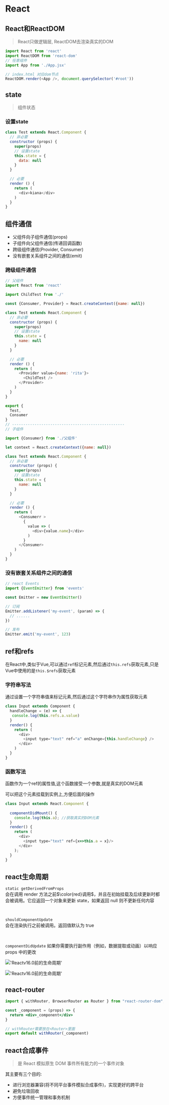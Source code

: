 # React

## React和ReactDOM
> React只做逻辑层, ReactDOM去渲染真实的DOM

```js 
import React from 'react'
import ReactDOM from 'react-dom'
// 任意组件
import App from './App.jsx'

// index.html 对应dom节点
ReactDOM.render(<App />, document.querySelector('#root'))

```

## state
> 组件状态

### 设置state
```js
class Test extends React.Component {
  // 非必要
  constructor (props) {
    super(props)
    // 设置state
    this.state = {
      data: null
    }
  }

  // 必要
  render () {
    return (
      <div>kiana</div>
    )
  }
}

```

## 组件通信

* 父组件向子组件通信(props)
* 子组件向父组件通信(传递回调函数)
* 跨级组件通信(Provider, Consumer)
* 没有嵌套关系组件之间的通信(emit)

### 跨级组件通信

```js
// 父组件
import React from 'react'

import ChildTest from './'

const {Consumer, Provider} = React.createContext({name: null})

class Test extends React.Component {
  // 非必要
  constructor (props) {
    super(props)
    // 设置state
    this.state = {
      name: null
    }
  }

  // 必要
  render () {
    return (
      <Provider value={name: 'rita'}>
        <ChildTest />
      </Provider>
    )
  }
}

export {
  Test,
  Consumer
}
// --------------------------------------------------
// 子组件

import {Consumer} from './父组件'

let context = React.createContext({name: null})

class Test extends React.Component {
  // 非必要
  constructor (props) {
    super(props)
    // 设置state
    this.state = {
      name: null
    }
  }

  // 必要
  render () {
    return (
      <Consumerr >
        {
          value => (
            <div>{value.name}</div>
          )
        }
      </Consumer>
    )
  }
}
```
### 没有嵌套关系组件之间的通信

```js
// react Events
import {EventEmitter} from 'events'

const Emitter = new EventEmitter()

// 订阅
Emitter.addListener('my-event', (param) => {
  // ......
})

// 发布
Emitter.emit('my-event', 123)

```



## ref和refs
在React中,类似于Vue,可以通过```ref```标记元素,然后通过```this.refs```获取元素,只是Vue中使用的是```this.$refs```获取元素

### 字符串写法
通过设置一个字符串值来标记元素,然后通过这个字符串作为属性获取元素

```js
class Input extends Component {
  handleChange = (e) => {
   console.log(this.refs.a.value)
  }
  render() {
    return (
      <div>
        <input type="text" ref="a" onChange={this.handleChange} />
      </div>
    )
  }
}
```

### 函数写法
函数作为一个ref的属性值,这个函数接受一个参数,就是真实的DOM元素

可以把这个元素挂载到实例上,方便后面的操作

```js
class Input extends React.Component {
    
  componentDidMount() {
    console.log(this.a); //获取真实的DOM元素
  }
  render() {
    return (
      <div>
        <input type="text" ref={x=>this.a = x}/> 
      </div>
    );
  }
}
```


## react生命周期
``` static getDerivedFromProps  ```   
会在调用 render 方法之前$\color{red}调用$，并且在初始挂载及后续更新时都会被调用。它应返回一个对象来更新 state，如果返回 null 则不更新任何内容

<br>

``` shouldComponentUpdate ```  
会在渲染执行之前被调用。返回值默认为 true

<br>

``` componentDidUpdate ```
如果你需要执行副作用（例如，数据提取或动画）以响应 props 中的更改

!['Reactv16.0前的生命周期'](./图片/Reactv16.0前的生命周期.jpg)


!['Reactv16.0前的生命周期'](./图片/Reactv16.4+的生命周期图.png)


## react-router
```jsx
import { withRouter, BrowserRouter as Router } from "react-router-dom";

const _component = (props) => {
  return <div>_component</div>
}

// withRouter需要放在<Router>里面
export default withRouter(_component)

```

## react合成事件
> 是 React 模拟原生 DOM 事件所有能力的一个事件对象

其主要有三个目的:
* 进行浏览器兼容(将不同平台事件模拟合成事件)，实现更好的跨平台
* 避免垃圾回收
* 方便事件统一管理和事务机制

